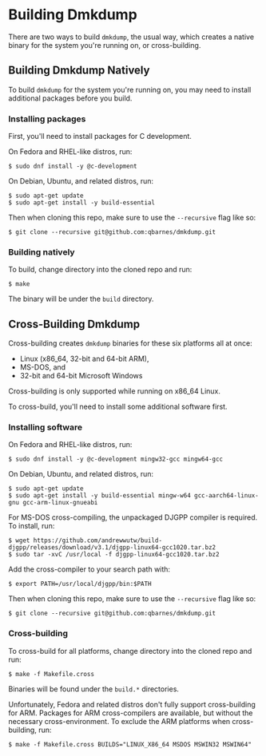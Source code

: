 # Building Dmkdump

There are two ways to build `dmkdump`, the usual way, which creates
a native binary for the system you're running on, or cross-building.


## Building Dmkdump Natively

To build `dmkdump` for the system you're running on, you may need
to install additional packages before you build.

### Installing packages

First, you'll need to install packages for C development.

On Fedora and RHEL-like distros, run:

```
$ sudo dnf install -y @c-development
```

On Debian, Ubuntu, and related distros, run:

```
$ sudo apt-get update
$ sudo apt-get install -y build-essential
```

Then when cloning this repo, make sure to use the `--recursive` flag like so:

```
$ git clone --recursive git@github.com:qbarnes/dmkdump.git
```

### Building natively

To build, change directory into the cloned repo and run:
```
$ make
```

The binary will be under the `build` directory.


## Cross-Building Dmkdump

Cross-building creates `dmkdump` binaries for these six platforms all
at once:

   * Linux (x86_64, 32-bit and 64-bit ARM),
   * MS-DOS, and
   * 32-bit and 64-bit Microsoft Windows

Cross-building is only supported while running on x86_64 Linux.

To cross-build, you'll need to install some additional software first.

### Installing software

On Fedora and RHEL-like distros, run:

```
$ sudo dnf install -y @c-development mingw32-gcc mingw64-gcc
```

On Debian, Ubuntu, and related distros, run:

```
$ sudo apt-get update
$ sudo apt-get install -y build-essential mingw-w64 gcc-aarch64-linux-gnu gcc-arm-linux-gnueabi
```

For MS-DOS cross-compiling, the unpackaged DJGPP compiler is required.
To install, run:
```
$ wget https://github.com/andrewwutw/build-djgpp/releases/download/v3.1/djgpp-linux64-gcc1020.tar.bz2
$ sudo tar -xvC /usr/local -f djgpp-linux64-gcc1020.tar.bz2
```

Add the cross-compiler to your search path with:
```
$ export PATH=/usr/local/djgpp/bin:$PATH
```

Then when cloning this repo, make sure to use the `--recursive` flag like so:

```
$ git clone --recursive git@github.com:qbarnes/dmkdump.git
```

### Cross-building

To cross-build for all platforms, change directory into the cloned
repo and run:
```
$ make -f Makefile.cross
```

Binaries will be found under the `build.*` directories.

Unfortunately, Fedora and related distros don't fully support
cross-building for ARM.  Packages for ARM cross-compilers are
available, but without the necessary cross-environment.
To exclude the ARM platforms when cross-building, run:

```
$ make -f Makefile.cross BUILDS="LINUX_X86_64 MSDOS MSWIN32 MSWIN64"
```
